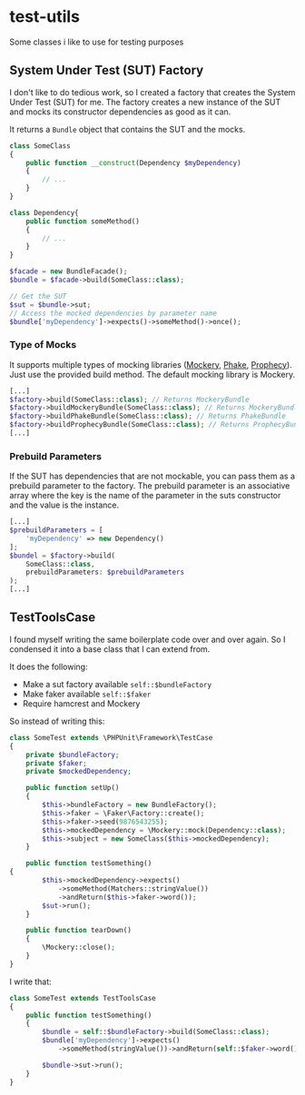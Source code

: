 # test-utils
Some classes i like to use for testing purposes

## System Under Test (SUT) Factory

I don't like to do tedious work, so I created a factory that creates the
System Under Test (SUT) for me. The factory creates a new instance of the
SUT and mocks its constructor dependencies as good as it can.

It returns a `Bundle` object that contains the SUT and the mocks.

```php
class SomeClass
{
    public function __construct(Dependency $myDependency)
    {
        // ...
    }
}

class Dependency{
    public function someMethod()
    {
        // ...
    }
}

$facade = new BundleFacade();
$bundle = $facade->build(SomeClass::class);

// Get the SUT
$sut = $bundle->sut;
// Access the mocked dependencies by parameter name
$bundle['myDependency']->expects()->someMethod()->once();
```
### Type of Mocks
It supports multiple types of mocking libraries ([Mockery](https://github.com/mockery/mockery),
[Phake](https://github.com/phake/phake), [Prophecy](https://github.com/phpspec/prophecy)). Just use the provided build method. The default mocking library is Mockery.

```php
[...]
$factory->build(SomeClass::class); // Returns MockeryBundle
$factory->buildMockeryBundle(SomeClass::class); // Returns MockeryBundle
$factory->buildPhakeBundle(SomeClass::class); // Returns PhakeBundle
$factory->buildProphecyBundle(SomeClass::class); // Returns ProphecyBundle
[...]
```

### Prebuild Parameters

If the SUT has dependencies that are not mockable, you can pass them as a
prebuild parameter to the factory. The prebuild parameter is an associative
array where the key is the name of the parameter in the suts constructor and
the value is the instance.

```php
[...]
$prebuildParameters = [
    'myDependency' => new Dependency()
];
$bundel = $factory->build(
    SomeClass::class,
    prebuildParameters: $prebuildParameters
);
[...]
```

## TestToolsCase

I found myself writing the same boilerplate code over and over again. So I
condensed it into a base class that I can extend from.

It does the following:
- Make a sut factory available `self::$bundleFactory`
- Make faker available `self::$faker`
- Require hamcrest and Mockery

So instead of writing this:

```php
class SomeTest extends \PHPUnit\Framework\TestCase
{
    private $bundleFactory;
    private $faker;
    private $mockedDependency;

    public function setUp()
    {
        $this->bundleFactory = new BundleFactory();
        $this->faker = \Faker\Factory::create();
        $this->faker->seed(9876543255);
        $this->mockedDependency = \Mockery::mock(Dependency::class);
        $this->subject = new SomeClass($this->mockedDependency);
    }

    public function testSomething()
{
        $this->mockedDependency->expects()
            ->someMethod(Matchers::stringValue())
            ->andReturn($this->faker->word());
        $sut->run();
    }

    public function tearDown()
    {
        \Mockery::close();
    }
}
```

I write that:

```php
class SomeTest extends TestToolsCase
{
    public function testSomething()
    {
        $bundle = self::$bundleFactory->build(SomeClass::class);
        $bundle['myDependency']->expects()
            ->someMethod(stringValue())->andReturn(self::$faker->word());

        $bundle->sut->run();
    }
}
```


